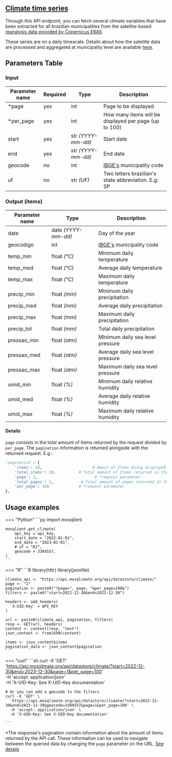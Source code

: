 ## [Climate time series](https://api.mosqlimate.org/api/docs#/datastore/datastore_api_get_copernicus_brasil)
Through this API endpoint, you can fetch several climate variables that have been extracted for all brazilian municipalities from the satellite-based [reanalysis data provided by Copernicus ERA5](https://cds.climate.copernicus.eu/cdsapp#!/dataset/reanalysis-era5-land?tab=overview). 

These series are on a daily timescale. Details about how the satellite data are processed and aggregated at municipality level are available [here](https://github.com/AlertaDengue/satellite-weather-downloader).


## Parameters Table 
### Input
| Parameter name | Required | Type | Description |
|--|--|--|--|
| *page | yes | int | Page to be displayed |
| *per_page | yes | int | How many items will be displayed per page (up to 100) |
| start | yes | str _(YYYY-mm-dd)_ | Start date |
| end | yes | str _(YYYY-mm-dd)_ | End date |
| geocode | no | int | [IBGE's](https://www.ibge.gov.br/explica/codigos-dos-municipios.php) municipality code |
| uf | no | str _(UF)_ | Two letters brazilian's state abbreviation. E.g: SP |

### Output (items)
| Parameter name | Type | Description |
| -- | -- | -- |
| date | date _(YYYY-mm-dd)_ | Day of the year
| geocodigo | int | [IBGE's](https://www.ibge.gov.br/explica/codigos-dos-municipios.php) municipality code
| temp_min | float _(°C)_ | Minimum daily temperature
| temp_med | float _(°C)_ | Average daily temperature
| temp_max | float _(°C)_ | Maximum daily temperature
| precip_min | float _(mm)_ | Minimum daily precipitation
| precip_med | float _(mm)_ | Average daily precipitation
| precip_max | float _(mm)_ | Maximum daily precipitation
| precip_tot | float _(mm)_ | Total daily precipitation
| pressao_min | float _(atm)_ | Minimum daily sea level pressure
| pressao_med | float _(atm)_ | Average daily sea level pressure
| pressao_max | float _(atm)_ | Maximum daily sea level pressure
| umid_min | float _(%)_ | Minimum daily relative humidity 
| umid_med | float _(%)_ | Average daily relative humidity
| umid_max | float _(%)_ | Maximum daily relative humidity

#### Details
`page` consists in the total amount of Items returned by the request divided by `per_page`.  The `pagination` information is returned alongside with the returned request. E.g.:
```py
'pagination': {
	'items': 10,                      # Amout of Items being displayed 
	'total_items': 10,  		# Total amount of Items returned in the request
	'page': 1,			               # *request parameter
	'total_pages': 1,      		 # Total amount of pages returned in the request
	'per_page': 100		    	# *request parameter
},
```

## Usage examples

=== "Python"
    ```py
    import mosqlient

    mosqlient.get_climate(
        api_key = api_key,
        start_date = "2022-01-01",
        end_date = "2023-01-01",
        # uf = "RJ",
        geocode = 3304557,
    )
    ```

=== "R"
    ```R
    library(httr)
    library(jsonlite)

    climate_api <- "https://api.mosqlimate.org/api/datastore/climate/"
    page <- "1"
    pagination <- paste0("?page=", page, "&per_page=100&")
    filters <- paste0("start=2022-12-30&end=2023-12-30")

    headers <- add_headers(
      `X-UID-Key` = API_KEY
    )

    url <- paste0(climate_api, pagination, filters)
    resp <- GET(url, headers)
    content <- content(resp, "text")
    json_content <- fromJSON(content)

    items <- json_content$items
    pagination_data <- json_content$pagination
    ```

=== "curl"
    ```sh
    curl -X 'GET' \
      'https://api.mosqlimate.org/api/datastore/climate/?start=2022-12-30&end=2023-12-30&page=1&per_page=100' \
      -H 'accept: application/json' \
      -H 'X-UID-Key: See X-UID-Key documentation'

    # Or you can add a geocode to the filters
    curl -X 'GET' \
      'https://api.mosqlimate.org/api/datastore/climate/?start=2022-12-30&end=2023-12-30&geocode=3304557&page=1&per_page=100' \
      -H 'accept: application/json' \
      -H 'X-UID-Key: See X-UID-Key documentation'

    ```

*The response's pagination contain information about the amount of items returned
by the API call. These information can be used to navigate between the queried
data by changing the `page` parameter on the URL. [See details](#details)

